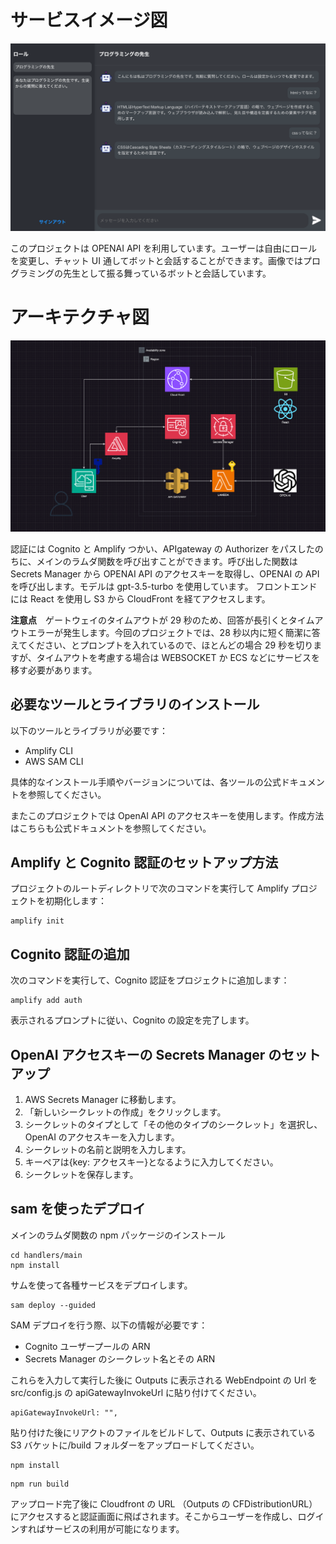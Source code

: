 # サービスイメージ図

![Alt text for the image](serviceimage.png)

このプロジェクトは OPENAI API を利用しています。ユーザーは自由にロールを変更し、チャット UI 通してボットと会話することができます。画像ではプログラミングの先生として振る舞っているボットと会話しています。

# アーキテクチャ図

![Alt text for the image](GPTGRAM.drawio.png)

認証には Cognito と Amplify つかい、APIgateway の Authorizer をパスしたのちに、メインのラムダ関数を呼び出すことができます。呼び出した関数は Secrets Manager から OPENAI API のアクセスキーを取得し、OPENAI の API を呼び出します。モデルは gpt-3.5-turbo を使用しています。
フロントエンドには React を使用し S3 から CloudFront を経てアクセスします。

**注意点**　ゲートウェイのタイムアウトが 29 秒のため、回答が長引くとタイムアウトエラーが発生します。今回のプロジェクトでは、28 秒以内に短く簡潔に答えてください、とプロンプトを入れているので、ほとんどの場合 29 秒を切りますが、タイムアウトを考慮する場合は WEBSOCKET か ECS などにサービスを移す必要があります。

## 必要なツールとライブラリのインストール

以下のツールとライブラリが必要です：

-   Amplify CLI
-   AWS SAM CLI

具体的なインストール手順やバージョンについては、各ツールの公式ドキュメントを参照してください。

またこのプロジェクトでは OpenAI API のアクセスキーを使用します。作成方法はこちらも公式ドキュメントを参照してください。

## Amplify と Cognito 認証のセットアップ方法

プロジェクトのルートディレクトリで次のコマンドを実行して Amplify プロジェクトを初期化します：

```
amplify init
```

## Cognito 認証の追加

次のコマンドを実行して、Cognito 認証をプロジェクトに追加します：

```
amplify add auth
```

表示されるプロンプトに従い、Cognito の設定を完了します。

## OpenAI アクセスキーの Secrets Manager のセットアップ

1. AWS Secrets Manager に移動します。
2. 「新しいシークレットの作成」をクリックします。
3. シークレットのタイプとして「その他のタイプのシークレット」を選択し、OpenAI のアクセスキーを入力します。
4. シークレットの名前と説明を入力します。
5. キーペアは{key: アクセスキー}となるように入力してください。
6. シークレットを保存します。

## sam を使ったデプロイ

メインのラムダ関数の npm パッケージのインストール

```
cd handlers/main
npm install
```

サムを使って各種サービスをデプロイします。

```
sam deploy --guided
```

SAM デプロイを行う際、以下の情報が必要です：

-   Cognito ユーザープールの ARN
-   Secrets Manager のシークレット名とその ARN

これらを入力して実行した後に Outputs に表示される WebEndpoint の Url を src/config.js の apiGatewayInvokeUrl に貼り付けてください。

```
apiGatewayInvokeUrl: "",
```

貼り付けた後にリアクトのファイルをビルドして、Outputs に表示されている S3 バケットに/build フォルダーをアップロードしてください。

```
npm install
```

```
npm run build
```

アップロード完了後に Cloudfront の URL （Outputs の CFDistributionURL）にアクセスすると認証画面に飛ばされます。そこからユーザーを作成し、ログインすればサービスの利用が可能になります。
